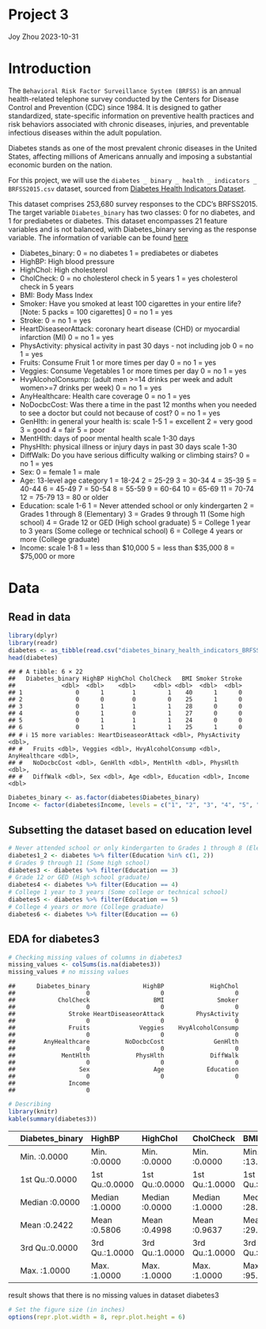Project 3
================
Joy Zhou
2023-10-31

# Introduction

The `Behavioral Risk Factor Surveillance System (BRFSS)` is an annual
health-related telephone survey conducted by the Centers for Disease
Control and Prevention (CDC) since 1984. It is designed to gather
standardized, state-specific information on preventive health practices
and risk behaviors associated with chronic diseases, injuries, and
preventable infectious diseases within the adult population.

Diabetes stands as one of the most prevalent chronic diseases in the
United States, affecting millions of Americans annually and imposing a
substantial economic burden on the nation.

For this project, we will use the
`diabetes _ binary _ health _ indicators _ BRFSS2015.csv` dataset,
sourced from [Diabetes Health Indicators
Dataset](https://www.kaggle.com/datasets/alexteboul/diabetes-health-indicators-dataset/).

This dataset comprises 253,680 survey responses to the CDC’s BRFSS2015.
The target variable `Diabetes_binary` has two classes: 0 for no
diabetes, and 1 for prediabetes or diabetes. This dataset encompasses 21
feature variables and is not balanced, with Diabetes_binary serving as
the response variable. The information of variable can be found
[here](https://www.kaggle.com/datasets/alexteboul/diabetes-health-indicators-dataset/?select=diabetes_binary_health_indicators_BRFSS2015.csv)

- Diabetes_binary: 0 = no diabetes 1 = prediabetes or diabetes  
- HighBP: High blood pressure  
- HighChol: High cholesterol  
- CholCheck: 0 = no cholesterol check in 5 years 1 = yes cholesterol
  check in 5 years  
- BMI: Body Mass Index  
- Smoker: Have you smoked at least 100 cigarettes in your entire life?
  \[Note: 5 packs = 100 cigarettes\] 0 = no 1 = yes  
- Stroke: 0 = no 1 = yes  
- HeartDiseaseorAttack: coronary heart disease (CHD) or myocardial
  infarction (MI) 0 = no 1 = yes  
- PhysActivity: physical activity in past 30 days - not including job 0
  = no 1 = yes  
- Fruits: Consume Fruit 1 or more times per day 0 = no 1 = yes  
- Veggies: Consume Vegetables 1 or more times per day 0 = no 1 = yes  
- HvyAlcoholConsump: (adult men \>=14 drinks per week and adult
  women\>=7 drinks per week) 0 = no 1 = yes  
- AnyHealthcare: Health care coverage 0 = no 1 = yes  
- NoDocbcCost: Was there a time in the past 12 months when you needed to
  see a doctor but could not because of cost? 0 = no 1 = yes  
- GenHlth: in general your health is: scale 1-5 1 = excellent 2 = very
  good 3 = good 4 = fair 5 = poor  
- MentHlth: days of poor mental health scale 1-30 days  
- PhysHlth: physical illness or injury days in past 30 days scale 1-30  
- DiffWalk: Do you have serious difficulty walking or climbing stairs? 0
  = no 1 = yes  
- Sex: 0 = female 1 = male  
- Age: 13-level age category 1 = 18-24 2 = 25-29 3 = 30-34 4 = 35-39 5 =
  40-44 6 = 45-49 7 = 50-54 8 = 55-59 9 = 60-64 10 = 65-69 11 = 70-74 12
  = 75-79 13 = 80 or older  
- Education: scale 1-6 1 = Never attended school or only kindergarten 2
  = Grades 1 through 8 (Elementary) 3 = Grades 9 through 11 (Some high
  school) 4 = Grade 12 or GED (High school graduate) 5 = College 1 year
  to 3 years (Some college or technical school) 6 = College 4 years or
  more (College graduate)  
- Income: scale 1-8 1 = less than \$10,000 5 = less than \$35,000 8 =
  \$75,000 or more

# Data

## Read in data

``` r
library(dplyr)
library(readr)
diabetes <- as_tibble(read.csv("diabetes_binary_health_indicators_BRFSS2015.csv", header = TRUE))
head(diabetes)
```

    ## # A tibble: 6 × 22
    ##   Diabetes_binary HighBP HighChol CholCheck   BMI Smoker Stroke
    ##             <dbl>  <dbl>    <dbl>     <dbl> <dbl>  <dbl>  <dbl>
    ## 1               0      1        1         1    40      1      0
    ## 2               0      0        0         0    25      1      0
    ## 3               0      1        1         1    28      0      0
    ## 4               0      1        0         1    27      0      0
    ## 5               0      1        1         1    24      0      0
    ## 6               0      1        1         1    25      1      0
    ## # ℹ 15 more variables: HeartDiseaseorAttack <dbl>, PhysActivity <dbl>,
    ## #   Fruits <dbl>, Veggies <dbl>, HvyAlcoholConsump <dbl>, AnyHealthcare <dbl>,
    ## #   NoDocbcCost <dbl>, GenHlth <dbl>, MentHlth <dbl>, PhysHlth <dbl>,
    ## #   DiffWalk <dbl>, Sex <dbl>, Age <dbl>, Education <dbl>, Income <dbl>

``` r
Diabetes_binary <- as.factor(diabetes$Diabetes_binary)
Income <- factor(diabetes$Income, levels = c("1", "2", "3", "4", "5", "6", "7", "8"))
```

## Subsetting the dataset based on education level

``` r
# Never attended school or only kindergarten to Grades 1 through 8 (Elementary)
diabetes1_2 <- diabetes %>% filter(Education %in% c(1, 2))
# Grades 9 through 11 (Some high school) 
diabetes3 <- diabetes %>% filter(Education == 3)
# Grade 12 or GED (High school graduate) 
diabetes4 <- diabetes %>% filter(Education == 4)
# College 1 year to 3 years (Some college or technical school) 
diabetes5 <- diabetes %>% filter(Education == 5)
# College 4 years or more (College graduate) 
diabetes6 <- diabetes %>% filter(Education == 6)
```

## EDA for diabetes3

``` r
# Checking missing values of columns in diabetes3
missing_values <- colSums(is.na(diabetes3))
missing_values # no missing values
```

    ##      Diabetes_binary               HighBP             HighChol 
    ##                    0                    0                    0 
    ##            CholCheck                  BMI               Smoker 
    ##                    0                    0                    0 
    ##               Stroke HeartDiseaseorAttack         PhysActivity 
    ##                    0                    0                    0 
    ##               Fruits              Veggies    HvyAlcoholConsump 
    ##                    0                    0                    0 
    ##        AnyHealthcare          NoDocbcCost              GenHlth 
    ##                    0                    0                    0 
    ##             MentHlth             PhysHlth             DiffWalk 
    ##                    0                    0                    0 
    ##                  Sex                  Age            Education 
    ##                    0                    0                    0 
    ##               Income 
    ##                    0

``` r
# Describing 
library(knitr)
kable(summary(diabetes3))
```

|     | Diabetes_binary | HighBP         | HighChol       | CholCheck      | BMI           | Smoker         | Stroke          | HeartDiseaseorAttack | PhysActivity   | Fruits         | Veggies        | HvyAlcoholConsump | AnyHealthcare  | NoDocbcCost    | GenHlth       | MentHlth       | PhysHlth       | DiffWalk       | Sex            | Age            | Education | Income        |
|:----|:----------------|:---------------|:---------------|:---------------|:--------------|:---------------|:----------------|:---------------------|:---------------|:---------------|:---------------|:------------------|:---------------|:---------------|:--------------|:---------------|:---------------|:---------------|:---------------|:---------------|:----------|:--------------|
|     | Min. :0.0000    | Min. :0.0000   | Min. :0.0000   | Min. :0.0000   | Min. :13.00   | Min. :0.0000   | Min. :0.00000   | Min. :0.0000         | Min. :0.0000   | Min. :0.0000   | Min. :0.0000   | Min. :0.00000     | Min. :0.0000   | Min. :0.0000   | Min. :1.000   | Min. : 0.000   | Min. : 0.000   | Min. :0.0000   | Min. :0.0000   | Min. : 1.000   | Min. :3   | Min. :1.000   |
|     | 1st Qu.:0.0000  | 1st Qu.:0.0000 | 1st Qu.:0.0000 | 1st Qu.:1.0000 | 1st Qu.:25.00 | 1st Qu.:0.0000 | 1st Qu.:0.00000 | 1st Qu.:0.0000       | 1st Qu.:0.0000 | 1st Qu.:0.0000 | 1st Qu.:0.0000 | 1st Qu.:0.00000   | 1st Qu.:1.0000 | 1st Qu.:0.0000 | 1st Qu.:3.000 | 1st Qu.: 0.000 | 1st Qu.: 0.000 | 1st Qu.:0.0000 | 1st Qu.:0.0000 | 1st Qu.: 7.000 | 1st Qu.:3 | 1st Qu.:2.000 |
|     | Median :0.0000  | Median :1.0000 | Median :0.0000 | Median :1.0000 | Median :28.00 | Median :1.0000 | Median :0.00000 | Median :0.0000       | Median :1.0000 | Median :1.0000 | Median :1.0000 | Median :0.00000   | Median :1.0000 | Median :0.0000 | Median :3.000 | Median : 0.000 | Median : 0.000 | Median :0.0000 | Median :0.0000 | Median : 9.000 | Median :3 | Median :4.000 |
|     | Mean :0.2422    | Mean :0.5806   | Mean :0.4998   | Mean :0.9637   | Mean :29.64   | Mean :0.6221   | Mean :0.08757   | Mean :0.1707         | Mean :0.5654   | Mean :0.5236   | Mean :0.6763   | Mean :0.03904     | Mean :0.8804   | Mean :0.1628   | Mean :3.243   | Mean : 5.319   | Mean : 7.916   | Mean :0.3702   | Mean :0.4184   | Mean : 8.572   | Mean :3   | Mean :3.765   |
|     | 3rd Qu.:0.0000  | 3rd Qu.:1.0000 | 3rd Qu.:1.0000 | 3rd Qu.:1.0000 | 3rd Qu.:33.00 | 3rd Qu.:1.0000 | 3rd Qu.:0.00000 | 3rd Qu.:0.0000       | 3rd Qu.:1.0000 | 3rd Qu.:1.0000 | 3rd Qu.:1.0000 | 3rd Qu.:0.00000   | 3rd Qu.:1.0000 | 3rd Qu.:0.0000 | 3rd Qu.:4.000 | 3rd Qu.: 5.000 | 3rd Qu.:15.000 | 3rd Qu.:1.0000 | 3rd Qu.:1.0000 | 3rd Qu.:11.000 | 3rd Qu.:3 | 3rd Qu.:5.000 |
|     | Max. :1.0000    | Max. :1.0000   | Max. :1.0000   | Max. :1.0000   | Max. :95.00   | Max. :1.0000   | Max. :1.00000   | Max. :1.0000         | Max. :1.0000   | Max. :1.0000   | Max. :1.0000   | Max. :1.00000     | Max. :1.0000   | Max. :1.0000   | Max. :5.000   | Max. :30.000   | Max. :30.000   | Max. :1.0000   | Max. :1.0000   | Max. :13.000   | Max. :3   | Max. :8.000   |

result shows that there is no missing values in dataset diabetes3

``` r
# Set the figure size (in inches)
options(repr.plot.width = 8, repr.plot.height = 6)
```
